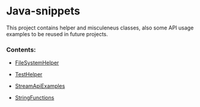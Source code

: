 # Java-snippets

This project contains helper and misculeneus classes, also some API usage examples to be reused in future projects.

### Contents:

* [FileSystemHelper]

* [TestHelper]

* [StreamApiExamples]

* [StringFunctions]




   [FileSystemHelper]: <https://github.com/MaxNevermind/Java-snippets/blob/master/src/main/java/org/maxkons/java_snippets/testing/FileSystemHelper.java>
   [TestHelper]: <https://github.com/MaxNevermind/Java-snippets/blob/master/src/main/java/org/maxkons/java_snippets/testing/TestHelper.java>
   [StreamApiExamples]: <https://github.com/MaxNevermind/Java-snippets/blob/master/src/main/java/org/maxkons/java_snippets/streams/StreamApiExamples.java>
   [StringFunctions]: <https://github.com/MaxNevermind/Java-snippets/blob/master/src/main/java/org/maxkons/java_snippets/string/StringFunctions.java>
